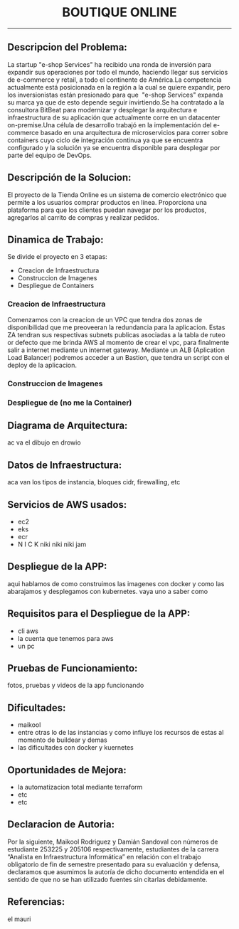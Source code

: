 
<h1 align="center"> BOUTIQUE ONLINE </h1>

---
## Descripcion del Problema:
La startup "e-shop Services" ha recibido una ronda de inversión para expandir sus operaciones por todo el mundo, haciendo llegar sus servicios de e-commerce y retail, a todo el continente de América.La competencia actualmente está posicionada en la región a la cual se quiere expandir, pero los inversionistas están presionado para que  "e-shop Services" expanda su marca ya que de esto depende seguir invirtiendo.Se ha contratado a la consultora BitBeat para modernizar y desplegar la arquitectura e infraestructura de su aplicación que actualmente corre en un datacenter on-premise.Una célula de desarrollo trabajó en la implementación del e-commerce basado en una arquitectura de microservicios para correr sobre containers cuyo ciclo de integración continua ya que se encuentra configurado y la solución ya se encuentra disponible para desplegar por parte del equipo de DevOps.

## Descripción de la Solucion:
El proyecto de la Tienda Online es un sistema de comercio electrónico que permite a los usuarios comprar productos en línea. Proporciona una plataforma para que los clientes puedan navegar por los productos, agregarlos al carrito de compras y realizar pedidos.

## Dinamica de Trabajo:
Se divide el proyecto en 3 etapas:
 - Creacion de Infraestructura
 - Construccion de Imagenes
 - Despliegue de Containers

### Creacion de Infraestructura
Comenzamos con la creacion de un VPC que tendra dos zonas de disponibilidad que me preoveeran la redundancia para la aplicacion. Estas ZA tendran sus respectivas subnets publicas asociadas a la tabla de ruteo or defecto que me brinda AWS al momento de crear el vpc, para finalmente salir a internet mediante un internet gateway.
Mediante un ALB (Aplication Load Balancer) podremos acceder a un Bastion, que tendra un script con el deploy de la aplicacion.

### Construccion de Imagenes

### Despliegue de (no me la Container)

## Diagrama de Arquitectura:
ac va el dibujo en drowio
## Datos de Infraestructura:
aca van los tipos de instancia, bloques cidr, firewalling, etc
## Servicios de AWS usados:
- ec2 
- eks 
- ecr
- N I C K niki niki niki jam
## Despliegue de la APP:
aqui hablamos de como construimos las imagenes con docker y como las abarajamos y desplegamos con kubernetes.
vaya uno a saber como
## Requisitos para el Despliegue de la APP:
- cli aws
- la cuenta que tenemos para aws
- un pc
## Pruebas de Funcionamiento:
fotos, pruebas y videos de la app funcionando
## Dificultades:
- maikool
- entre otras lo de las instancias y como influye los recursos de estas al momento de buildear y demas 
- las dificultades con docker y kuernetes
## Oportunidades de Mejora:
- la automatizacion total mediante terraform
- etc
- etc
## Declaracion de Autoria:
Por la siguiente, Maikool Rodriguez  y Damián Sandoval con números de estudiante 253225  y 205106 respectivamente, estudiantes de la carrera “Analista en Infraestructura Informática” en relación con el trabajo obligatorio de fin de semestre presentado para su evaluación y defensa, declaramos que asumimos la autoría de dicho documento entendida en el sentido de que no se han utilizado fuentes sin citarlas debidamente.

## Referencias:
el mauri